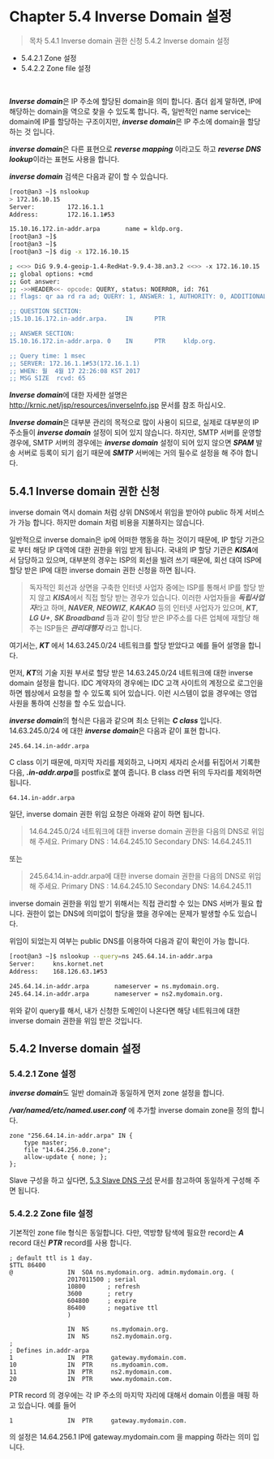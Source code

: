 # Chapter 5.4 Inverse Domain 설정


>목차
5.4.1 Inverse domain 권한 신청
5.4.2 Inverse domain 설정
 * 5.4.2.1 Zone 설정
 * 5.4.2.2 Zone file 설정


<br>


***Inverse domain***은 IP 주소에 할당된 domain을 의미 합니다. 좀더 쉽게 말하면, IP에 해당하는 domain을 역으로 찾을 수 있도록 합니다. 즉, 일반적인 name service는 domain에 IP를 할당하는 구조이지만, ***inverse domain***은 IP 주소에 domain을 할당하는 것 입니다.

***inverse domain***은 다른 표현으로 ***reverse mapping*** 이라고도 하고 ***reverse DNS lookup***이라는 표현도 사용을 합니다.

***inverse domain*** 검색은 다음과 같이 할 수 있습니다.

```sh
[root@an3 ~]$ nslookup
> 172.16.10.15
Server:         172.16.1.1
Address:        172.16.1.1#53

15.10.16.172.in-addr.arpa       name = kldp.org.
[root@an3 ~]$
[root@an3 ~]$
[root@an3 ~]$ dig -x 172.16.10.15

; <<>> DiG 9.9.4-geoip-1.4-RedHat-9.9.4-38.an3.2 <<>> -x 172.16.10.15
;; global options: +cmd
;; Got answer:
;; ->>HEADER<<- opcode: QUERY, status: NOERROR, id: 761
;; flags: qr aa rd ra ad; QUERY: 1, ANSWER: 1, AUTHORITY: 0, ADDITIONAL: 0

;; QUESTION SECTION:
;15.10.16.172.in-addr.arpa.     IN      PTR

;; ANSWER SECTION:
15.10.16.172.in-addr.arpa. 0    IN      PTR     kldp.org.

;; Query time: 1 msec
;; SERVER: 172.16.1.1#53(172.16.1.1)
;; WHEN: 월  4월 17 22:26:08 KST 2017
;; MSG SIZE  rcvd: 65
```

***Inverse domain***에 대한 자세한 설명은 http://krnic.net/jsp/resources/inverseInfo.jsp 문서를 참조 하십시오.

***Inverse domain***은 대부분 관리의 목적으로 많이 사용이 되므로, 실제로 대부분의 IP 주소들이 ***inverse domain*** 설정이 되어 있지 않습니다. 하지만, SMTP 서버를 운영할 경우에, SMTP 서버의 경우에는 ***inverse domain*** 설정이 되어 있지 않으면 ***SPAM*** 발송 서버로 등록이 되기 쉽기 때문에 ***SMTP*** 서버에는 거의 필수로 설정을 해 주야 합니다.


## 5.4.1 Inverse domain 권한 신청

inverse domain 역시 domain 처럼 상위 DNS에서 위임을 받아야 public 하게 서비스가 가능 합니다. 하지만 domain 처럼 비용을 지불하지는 않습니다.

일반적으로 inverse domain은 ip에 어떠한 행동을 하는 것이기 때문에, IP 할당 기관으로 부터 해당 IP 대역에 대한 권한을 위임 받게 됩니다. 국내의 IP 할당 기관은 ***KISA***에서 담당하고 있으며, 대부분의 경우는 ISP의 회선을 빌려 쓰기 때문에, 회선 대여 ISP에 할당 받은 IP에 대한 inverse domain 권한 신청을 하면 됩니다.

> 독자적인 회선과 상면을 구축한 인터넷 사업자 중에는 ISP를 통해서 IP를 할당 받지 않고 ***KISA***에서 직접 할당 받는 경우가 있습니다. 이러한 사업자들을 ***독립사업자***라고 하며, ***NAVER***, ***NEOWIZ***, ***KAKAO*** 등의 인터넷 사업자가 있으며, ***KT***, ***LG U+***, ***SK Broadband*** 등과 같이 할당 받은 IP주소를 다른 업체에 재할당 해 주는 ISP들은 ***관리대행자*** 라고 합니다.

여기서는, ***KT*** 에서 14.63.245.0/24 네트워크를 할당 받았다고 예를 들어 설명을 합니다.

먼저, ***KT***의 기술 지원 부서로 할당 받은 14.63.245.0/24 네트워크에 대한 inverse domain 설정을 합니다.
IDC 계약자의 경우에는 IDC 고객 사이트의 계정으로 로그인을 하면 웹상에서 요청을 할 수 있도록 되어 있습니다. 이런 시스템이 없을 경우에는 영업 사원을 통하여 신청을 할 수도 있습니다.

***inverse domain***의 형식은 다음과 같으며 최소 단위는 ***C class*** 입니다. 14.63.245.0/24 에 대한 ***inverse domain***은 다음과 같이 표현 합니다.

```
245.64.14.in-addr.arpa
```

C class 이기 때문에, 마지막 자리를 제외하고, 나머지 세자리 순서를 뒤집어서 기록한 다음, ***.in-addr.arpa***를 postfix로 붙여 줍니다. B class 라면 뒤의 두자리를 제외하면 됩니다.


```
64.14.in-addr.arpa
```



일단, inverse domain 권한 위임 요청은 아래와 같이 하면 됩니다.

>14.64.245.0/24 네트워크에 대한 inverse domain 권한을 다음의 DNS로 위임해 주세요.
Primary DNS : 14.64.245.10
Secondary DNS: 14.64.245.11

또는

>245.64.14.in-addr.arpa에 대한 inverse domain 권한을 다음의 DNS로 위임해 주세요.
Primary DNS : 14.64.245.10
Secondary DNS: 14.64.245.11


inverse domain 권한을 위임 받기 위해서는 직접 관리할 수 있는 DNS 서버가 필요 합니다. 권한이 없는 DNS에 의미없이 할당을 했을 경우에는 문제가 발생할 수도 있습니다.

위임이 되었는지 여부는 public DNS를 이용하여 다음과 같이 확인이 가능 합니다.

```sh
[root@an3 ~]$ nslookup --query=ns 245.64.14.in-addr.arpa
Server:     kns.kornet.net
Address:    168.126.63.1#53

245.64.14.in-addr.arpa       nameserver = ns.mydomain.org.
245.64.14.in-addr.arpa       nameserver = ns2.mydomain.org.
```

위와 같이 query를 해서, 내가 신청한 도메인이 나온다면 해당 네트워크에 대한 inverse domain 권한을 위임 받은 것입니다.


## 5.4.2 Inverse domain 설정

### 5.4.2.1 Zone 설정

***inverse domain***도 일반 domain과 동일하게 먼저 zone 설정을 합니다.

***/var/named/etc/named.user.conf*** 에 추가할 inverse domain zone을 정의 합니다.

```bind
zone "256.64.14.in-addr.arpa" IN {
    type master;
    file "14.64.256.0.zone";
    allow-update { none; };
};
```

Slave 구성을 하고 싶다면, [5.3 Slave DNS 구성](https://joungkyun.gitbooks.io/annyung-3-user-guide/content/slave-dns.html) 문서를 참고하여 동일하게 구성해 주면 됩니다.

### 5.4.2.2 Zone file 설정

기본적인 zone file 형식은 동일합니다. 다만, 역방향 탐색에 필요한 record는 ***A*** record 대신 ***PTR*** record를 사용 합니다.

```zone
; default ttl is 1 day.
$TTL 86400
@               IN  SOA ns.mydomain.org. admin.mydomain.org. (
                2017011500 ; serial
                10800      ; refresh
                3600       ; retry
                604800     ; expire
                86400      ; negative ttl
                )

                IN  NS      ns.mydomain.org.
                IN  NS      ns2.mydomain.org.
;
; Defines in.addr-arpa
1               IN  PTR     gateway.mydomain.com.
10              IN  PTR     ns.mydoamin.com.
11              IN  PTR     ns2.mydomain.com.
20              IN  PTR     www.mydomain.com.
```

PTR record 의 경우에는 각 IP 주소의 마지막 자리에 대해서 domain 이름을 매핑 하고 있습니다. 예를 들어

```
1               IN  PTR     gateway.mydomain.com.
```

의 설정은 14.64.256.1 IP에 gateway.mydomain.com 을 mapping 하라는 의미 입니다.



